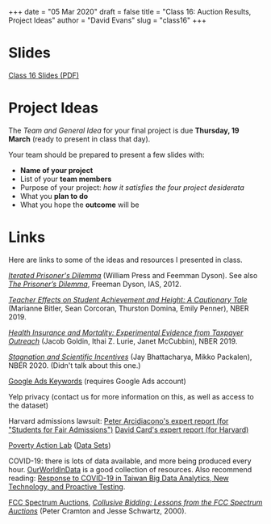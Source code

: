 +++
date = "05 Mar 2020"
draft = false
title = "Class 16: Auction Results, Project Ideas"
author = "David Evans"
slug = "class16"
+++

# Slides

[Class 16 Slides (PDF)](https://www.dropbox.com/s/2dxafko1oxceinr/class16.pdf?dl=0)

# Project Ideas

The _Team and General Idea_ for your final project is due **Thursday, 19 March** (ready to present in class that day). 

Your team should be prepared to present a few slides with:
- **Name of your project**
- List of your **team members**
- Purpose of your project: _how it satisfies the four project desiderata_
- What you **plan to do**
- What you hope the **outcome** will be

# Links

Here are links to some of the ideas and resources I presented in class.

[_Iterated Prisoner's Dilemma_](https://www.pnas.org/content/109/26/10409) (William Press and Feemman Dyson). See also [_The Prisoner’s Dilemma_](https://www.ias.edu/ideas/2012/dyson-prisoners-dilemma), Freeman Dyson, IAS, 2012.

[_Teacher Effects on Student Achievement and Height: A Cautionary Tale_](https://www.nber.org/papers/w26480) (Marianne Bitler, Sean Corcoran, Thurston Domina, Emily Penner), NBER 2019.

[_Health Insurance and Mortality: Experimental Evidence from Taxpayer Outreach_](https://www.nber.org/papers/w26533) (Jacob Goldin, Ithai Z. Lurie, Janet McCubbin), NBER 2019.

[_Stagnation and Scientific Incentives_](https://www.nber.org/papers/w26752) (Jay Bhattacharya, Mikko Packalen), NBER 2020. (Didn't talk about this one.)

[Google Ads Keywords](https://ads.google.com/aw/keywords) (requires Google Ads account)

Yelp privacy (contact us for more information on this, as well as access to the dataset)

Harvard admissions lawsuit: [Peter Arcidiacono's expert report (for "Students for Fair Admissions")](https://samv91khoyt2i553a2t1s05i-wpengine.netdna-ssl.com/wp-content/uploads/2018/06/Doc-415-1-Arcidiacono-Expert-Report.pdf) [David Card's expert report (for Harvard)](https://projects.iq.harvard.edu/files/diverse-education/files/expert_report_-_2017-12-15_dr._david_card_expert_report_updated_confid_desigs_redacted.pdf)

[Poverty Action Lab](https://www.povertyactionlab.org/) ([Data Sets](https://www.povertyactionlab.org/admindatacatalog))

COVID-19: there is lots of data available, and more being produced every hour. 
[OurWorldInData](https://ourworldindata.org/coronavirus) is a good collection of resources.
Also recommend reading: [Response to COVID-19 in Taiwan
Big Data Analytics, New Technology, and Proactive Testing](https://jamanetwork.com/journals/jama/fullarticle/2762689).

[FCC Spectrum Auctions](https://www.fcc.gov/auction/103/factsheet), [_Collusive Bidding: Lessons from the FCC Spectrum Auctions_](https://link.springer.com/article/10.1023/A:1008174031940) (Peter Cramton and Jesse Schwartz, 2000).

